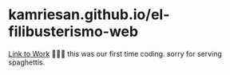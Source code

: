 # kamriesan.github.io/el-filibusterismo-web
[Link to Work](kamriesan.github.io/el-filibusterismo-web)
🍝🍝🍝 this was our first time coding. sorry for serving spaghettis.
